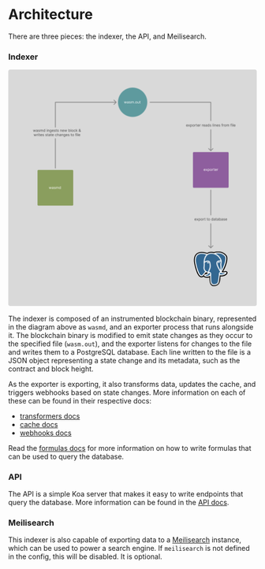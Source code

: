 # Architecture

There are three pieces: the indexer, the API, and Meilisearch.

### Indexer

![diagram](./images/indexer.png)

The indexer is composed of an instrumented blockchain binary, represented in the
diagram above as `wasmd`, and an exporter process that runs alongside it. The
blockchain binary is modified to emit state changes as they occur to the
specified file (`wasm.out`), and the exporter listens for changes to the file
and writes them to a PostgreSQL database. Each line written to the file is a
JSON object representing a state change and its metadata, such as the contract
and block height.

As the exporter is exporting, it also transforms data, updates the cache, and
triggers webhooks based on state changes. More information on each of these can
be found in their respective docs:

- [transformers docs](./transformers.md)
- [cache docs](./cache.md)
- [webhooks docs](./webhooks.md)

Read the [formulas docs](./formulas.md) for more information on how to write
formulas that can be used to query the database.

### API

The API is a simple Koa server that makes it easy to write endpoints that query
the database. More information can be found in the [API docs](./api.md).

### Meilisearch

This indexer is also capable of exporting data to a
[Meilisearch](https://www.meilisearch.com/) instance, which can be used to power
a search engine. If `meilisearch` is not defined in the config, this will be
disabled. It is optional.
